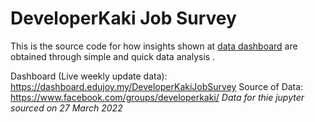 DeveloperKaki Job Survey
=================
This is the source code for how insights shown at <a href="https://dashboard.edujoy.my/DeveloperKakiJobSurvey">data dashboard</a> are obtained through simple and quick data analysis .

Dashboard (Live weekly update data): https://dashboard.edujoy.my/DeveloperKakiJobSurvey
Source of Data: https://www.facebook.com/groups/developerkaki/
*Data for thie jupyter sourced on 27 March 2022*

